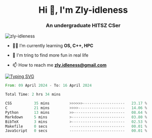 <h1 align="center">Hi 👋, I'm Zly-idleness</h1>

<h3 align="center">An undergraduate HITSZ CSer</h3>

<p align="left"> <img src="https://komarev.com/ghpvc/?username=zly-idleness&label=Profile%20views&color=0e75b6&style=flat" alt="zly-idleness" /> </p>


- 👨‍💻 I’m currently learning **OS, C++, HPC**

- 🌱 I'm tring to find more fun in real life

- 📫 How to reach me **zly.idleness@gmail.com**



[![Typing SVG](https://readme-typing-svg.herokuapp.com?font=Fira+Code&pause=1000&width=435&lines=I+Maybe+Slow)](https://git.io/typing-svg)


<!--START_SECTION:waka-->

```rust
From: 09 April 2024 - To: 16 April 2024

Total Time: 2 hrs 34 mins

CSS          35 mins         >>>>>>-------------------   23.17 %
C            21 mins         >>>>---------------------   14.06 %
Python       13 mins         >>-----------------------   08.64 %
Markdown     5 mins          >------------------------   03.80 %
BibTeX       3 mins          >------------------------   02.53 %
Makefile     0 secs          -------------------------   00.01 %
JavaScript   0 secs          -------------------------   00.01 %
```

<!--END_SECTION:waka-->


